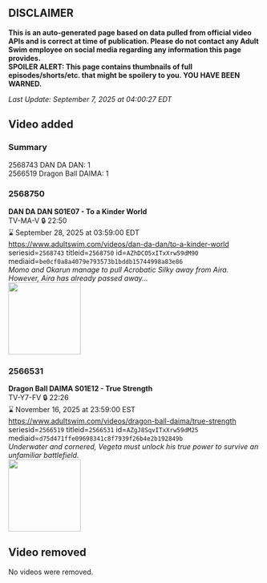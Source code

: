 ## DISCLAIMER
**This is an auto-generated page based on data pulled from official video APIs and is correct at time of publication. Please do not contact any Adult Swim employee on social media regarding any information this page provides.**  
**SPOILER ALERT: This page contains thumbnails of full episodes/shorts/etc. that might be spoilery to you. YOU HAVE BEEN WARNED.**  

_Last Update: September 7, 2025 at 04:00:27 EDT_
## Video added
### Summary
2568743 DAN DA DAN: 1  
2566519 Dragon Ball DAIMA: 1  
### 2568750
**DAN DA DAN S01E07 - To a Kinder World**  
TV-MA-V 🔒 22:50  
⌛ September 28, 2025 at 03:59:00 EDT  
https://www.adultswim.com/videos/dan-da-dan/to-a-kinder-world  
seriesid=`2568743` titleid=`2568750` id=`AZhDCO5xITxXrw59dM90` mediaid=`be0cf0a8a4079e793573b1bddb15744998a83e86`  
_Momo and Okarun manage to pull Acrobatic Silky away from Aira. However, Aira has already passed away..._  
<a href="https://media.cdn.adultswim.com/uploads/20250725/thumbnails/2_257251521408-Ep07_Still_0051.png"><img src="https://media.cdn.adultswim.com/uploads/20250725/thumbnails/2_257251521408-Ep07_Still_0051.png" height="144px" /></a>
### 2566531
**Dragon Ball DAIMA S01E12 - True Strength**  
TV-Y7-FV 🔒 22:26  
⌛ November 16, 2025 at 23:59:00 EST  
https://www.adultswim.com/videos/dragon-ball-daima/true-strength  
seriesid=`2566519` titleid=`2566531` id=`AZgJ8SqvITxXrw59dM25` mediaid=`d75d471ffe09698341c8f7939f26b4e2b192849b`  
_Underwater and cornered, Vegeta must unlock his true power to survive an unfamiliar battlefield._  
<a href="https://media.cdn.adultswim.com/uploads/20250714/thumbnails/2_257141317284-DBDaima_S1_12.png"><img src="https://media.cdn.adultswim.com/uploads/20250714/thumbnails/2_257141317284-DBDaima_S1_12.png" height="144px" /></a>
## Video removed
No videos were removed.  
